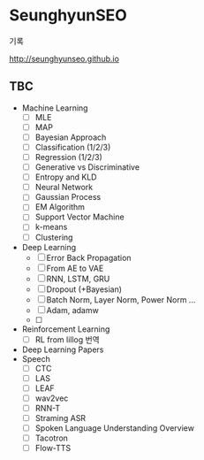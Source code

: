 # SeunghyunSEO

기록 


http://seunghyunseo.github.io


## TBC
- Machine Learning
  - [ ] MLE
  - [ ] MAP
  - [ ] Bayesian Approach
  - [ ] Classification (1/2/3)
  - [ ] Regression (1/2/3)
  - [ ] Generative vs Discriminative
  - [ ] Entropy and KLD
  - [ ] Neural Network
  - [ ] Gaussian Process
  - [ ] EM Algorithm
  - [ ] Support Vector Machine
  - [ ] k-means
  - [ ] Clustering
- Deep Learning
  - [ ] Error Back Propagation 
  - [ ] From AE to VAE 
  - [ ] RNN, LSTM, GRU
  - [ ] Dropout (+Bayesian)
  - [ ] Batch Norm, Layer Norm, Power Norm ...
  - [ ] Adam, adamw
  - [ ] 
- Reinforcement Learning
  - [ ] RL from lillog 번역
- Deep Learning Papers
- Speech
  - [ ] CTC
  - [ ] LAS
  - [ ] LEAF
  - [ ] wav2vec
  - [ ] RNN-T
  - [ ] Straming ASR
  - [ ] Spoken Language Understanding Overview
  - [ ] Tacotron
  - [ ] Flow-TTS
